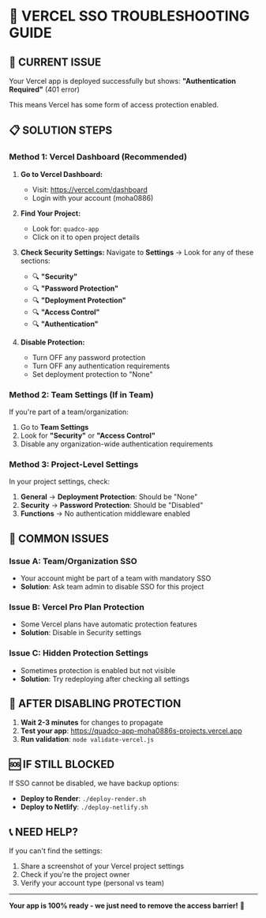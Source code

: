 # 🔧 VERCEL SSO TROUBLESHOOTING GUIDE

## 🎯 CURRENT ISSUE
Your Vercel app is deployed successfully but shows:
**"Authentication Required"** (401 error)

This means Vercel has some form of access protection enabled.

## 📋 SOLUTION STEPS

### **Method 1: Vercel Dashboard (Recommended)**

1. **Go to Vercel Dashboard:**
   - Visit: https://vercel.com/dashboard
   - Login with your account (moha0886)

2. **Find Your Project:**
   - Look for: `quadco-app`
   - Click on it to open project details

3. **Check Security Settings:**
   Navigate to **Settings** → Look for any of these sections:
   - 🔍 **"Security"**
   - 🔍 **"Password Protection"** 
   - 🔍 **"Deployment Protection"**
   - 🔍 **"Access Control"**
   - 🔍 **"Authentication"**

4. **Disable Protection:**
   - Turn OFF any password protection
   - Turn OFF any authentication requirements
   - Set deployment protection to "None"

### **Method 2: Team Settings (If in Team)**

If you're part of a team/organization:
1. Go to **Team Settings**
2. Look for **"Security"** or **"Access Control"**
3. Disable any organization-wide authentication requirements

### **Method 3: Project-Level Settings**

In your project settings, check:
1. **General** → **Deployment Protection**: Should be "None"
2. **Security** → **Password Protection**: Should be "Disabled"
3. **Functions** → No authentication middleware enabled

## 🚨 COMMON ISSUES

### **Issue A: Team/Organization SSO**
- Your account might be part of a team with mandatory SSO
- **Solution**: Ask team admin to disable SSO for this project

### **Issue B: Vercel Pro Plan Protection**
- Some Vercel plans have automatic protection features
- **Solution**: Disable in Security settings

### **Issue C: Hidden Protection Settings**
- Sometimes protection is enabled but not visible
- **Solution**: Try redeploying after checking all settings

## 🔄 AFTER DISABLING PROTECTION

1. **Wait 2-3 minutes** for changes to propagate
2. **Test your app**: https://quadco-app-moha0886s-projects.vercel.app
3. **Run validation**: `node validate-vercel.js`

## 🆘 IF STILL BLOCKED

If SSO cannot be disabled, we have backup options:
- **Deploy to Render**: `./deploy-render.sh`
- **Deploy to Netlify**: `./deploy-netlify.sh`

## 📞 NEED HELP?

If you can't find the settings:
1. Share a screenshot of your Vercel project settings
2. Check if you're the project owner
3. Verify your account type (personal vs team)

---

**Your app is 100% ready - we just need to remove the access barrier!** 🚀
